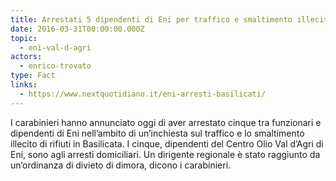 ```yaml
---
title: Arrestati 5 dipendenti di Eni per traffico e smaltimento illecito di rifiuti
date: 2016-03-31T00:00:00.000Z
topic:
  - eni-val-d-agri
actors:
  - enrico-trovato
type: Fact
links:
  - https://www.nextquotidiano.it/eni-arresti-basilicati/
---
```


I carabinieri hanno annunciato oggi di aver arrestato cinque tra funzionari e dipendenti di Eni nell’ambito di un’inchiesta sul traffico e lo smaltimento illecito di rifiuti in Basilicata. I cinque, dipendenti del Centro Olio Val d’Agri di Eni, sono agli arresti domiciliari. Un dirigente regionale è stato raggiunto da un’ordinanza di divieto di dimora, dicono i carabinieri.